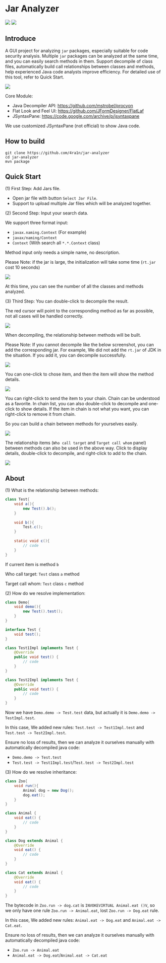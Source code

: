 # Jar Analyzer
![](https://img.shields.io/badge/build-passing-brightgreen)
![](https://img.shields.io/badge/build-JDK%208-orange)

## Introduce

A GUI project for analyzing `jar` packages, especially suitable for code security analysis.
Multiple `jar` packages can be analyzed at the same time, and you can easily search methods in them.
Support decompile of class files, automatically build call relationships between classes and methods, 
help experienced Java code analysts improve efficiency.
For detailed use of this tool, refer to Quick Start.

![](img/000.png)

Core Module:
- Java Decompiler API: https://github.com/mstrobel/procyon
- Flat Look and Feel UI: https://github.com/JFormDesigner/FlatLaf
- JSyntaxPane: https://code.google.com/archive/p/jsyntaxpane

We use customized JSyntaxPane (not official) to show Java code.

## How to build

```shell
git clone https://github.com/4ra1n/jar-analyzer
cd jar-analyzer
mvn package
```

## Quick Start

(1) First Step: Add Jars file.
- Open jar file with button `Select Jar File`.
- Support to upload multiple Jar files which will be analyzed together.

(2) Second Step: Input your search data.

We support three format input:
- `javax.naming.Context` (For example)
- `javax/naming/Context`
- `Context` (With search all `*.*.Context` class)

Method input only needs a simple name, no description.

Please Note: if the jar is large, the initialization will take some time (`rt.jar` cost 10 seconds)

![](img/002.png)

At this time, you can see the number of all the classes and methods analyzed.

(3) Third Step: You can double-click to decompile the result.

The red cursor will point to the corresponding method as far as possible, not all cases will be handled correctly.

![](img/003.png)

When decompiling, the relationship between methods will be built.

Please Note: If you cannot decompile like the below screenshot, you can add the corresponding jar. 
For example, We did not add the `rt.jar` of JDK in the situation. If you add it, you can decompile successfully.

![](img/006.png)

You can one-click to chose item, and then the item will show the method details.

![](img/004.png)

You can right-click to send the item to your chain. Chain can be understood as a favorite.
In chain list, you can also double-click to decompile and one-click to show details.
If the item in chain is not what you want, you can right-click to remove it from chain.

So you can build a chain between methods for yourselves easily.

![](img/005.png)

The relationship items (`Who call target` and `Target call whom` panel) between methods can also be used in the above way.
Click to display details, double-click to decompile, and right-click to add to the chain.

![](img/007.png)

## About

(1) What is the relationship between methods:

```java
class Test{
    void a(){
        new Test().b();
    }
    
    void b(){
        Test.c();
    }
    
    static void c(){
        // code
    }
}
```

If current item is method `b`

Who call target: `Test` class `a` method

Target call whom: `Test` class `c` method

(2) How do we resolve implementation:

```java
class Demo{
    void demo(){
        new Test().test();
    }
}

interface Test {
    void test();
}

class Test1Impl implements Test {
    @Override
    public void test() {
        // code
    }
}

class Test2Impl implements Test {
    @Override
    public void test() {
        // code
    }
}
```

Now we have `Demo.demo -> Test.test` data, but actually it is `Demo.demo -> TestImpl.test`. 

In this case, We added new rules: `Test.test -> Test1Impl.test` and `Test.test -> Test2Impl.test`.

Ensure no loss of results, then we can analyze it ourselves manually with automatically decompiled java code:
- `Demo.demo -> Test.test`
- `Test.test -> Test1Impl.test`/`Test.test -> Test2Impl.test`

(3) How do we resolve inheritance:

```java
class Zoo{
    void run(){
        Animal dog = new Dog();
        dog.eat();
    }
}

class Animal {
    void eat() {
        // code
    }
}

class Dog extends Animal {
    @Override
    void eat() {
        // code
    }
}

class Cat extends Animal {
    @Override
    void eat() {
        // code
    }
}
```

The bytecode in `Zoo.run -> dog.cat` is `INVOKEVIRTUAL Animal.eat ()V`, so we only have one rule `Zoo.run -> Animal.eat`, lost `Zoo.run -> Dog.eat` rule.

In this case, We added new rules: `Animal.eat -> Dog.eat` and `Animal.eat -> Cat.eat`.

Ensure no loss of results, then we can analyze it ourselves manually with automatically decompiled java code:
- `Zoo.run -> Animal.eat`
- `Animal.eat -> Dog.eat`/`Animal.eat -> Cat.eat`
